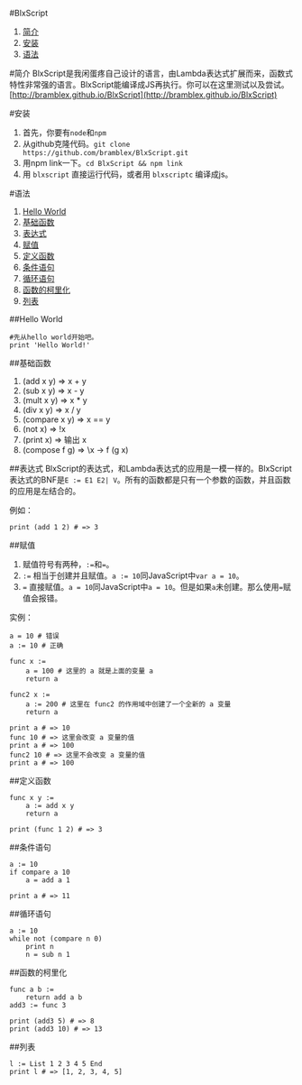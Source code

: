 #BlxScript
1. [简介](#简介)
2. [安装](#安装)
2. [语法](#语法)

#简介
BlxScript是我闲蛋疼自己设计的语言，由Lambda表达式扩展而来，函数式特性非常强的语言。BlxScript能编译成JS再执行。你可以在这里测试以及尝试。[http://bramblex.github.io/BlxScript](http://bramblex.github.io/BlxScript)

#安装
1. 首先，你要有```node```和```npm```
2. 从github克隆代码。```git clone https://github.com/bramblex/BlxScript.git```
3. 用npm link一下。```cd BlxScript && npm link```
4. 用 ```blxscript``` 直接运行代码，或者用 ```blxscriptc``` 编译成js。

#语法
1. [Hello World](#Hello-World)
2. [基础函数](#基础函数)
2. [表达式](#表达式)
3. [赋值](#赋值)
4. [定义函数](#定义函数)
5. [条件语句](#条件语句)
6. [循环语句](#循环语句)
7. [函数的柯里化](#函数的柯里化)
8. [列表](#列表)

##Hello World
```
#先从hello world开始吧。
print 'Hello World!'
```
##基础函数
1. (add x y) => x + y
2. (sub x y) => x - y
3. (mult x y) => x * y
4. (div x y) => x / y
5. (compare x y) => x == y
6. (not x) => !x
7. (print x) => 输出 x
8. (compose f g) => \x -> f (g x)

##表达式
BlxScript的表达式，和Lambda表达式的应用是一模一样的。BlxScript表达式的BNF是`E := E1 E2| V`。所有的函数都是只有一个参数的函数，并且函数的应用是左结合的。

例如：
```
print (add 1 2) # => 3
```

##赋值
1. 赋值符号有两种，`:=`和`=`。
2. `:=` 相当于创建并且赋值。`a := 10`同JavaScript中`var a = 10`。
3. `=` 直接赋值。`a = 10`同JavaScript中`a = 10`。但是如果`a`未创建。那么使用`=`赋值会报错。

实例：

```
a = 10 # 错误
a := 10 # 正确
 
func x :=
    a = 100 # 这里的 a 就是上面的变量 a
    return a

func2 x :=
    a := 200 # 这里在 func2 的作用域中创建了一个全新的 a 变量
    return a
                
print a # => 10
func 10 # => 这里会改变 a 变量的值
print a # => 100
func2 10 # => 这里不会改变 a 变量的值
print a # => 100
```

##定义函数
```
func x y :=
	a := add x y
	return a
	
print (func 1 2) # => 3
```

##条件语句
```
a := 10
if compare a 10
	a = add a 1
	
print a # => 11
```

##循环语句
```
a := 10
while not (compare n 0)
	print n
	n = sub n 1
```

##函数的柯里化
```
func a b :=
	return add a b
add3 := func 3

print (add3 5) # => 8
print (add3 10) # => 13
```

##列表
```
l := List 1 2 3 4 5 End
print l # => [1, 2, 3, 4, 5]
```

